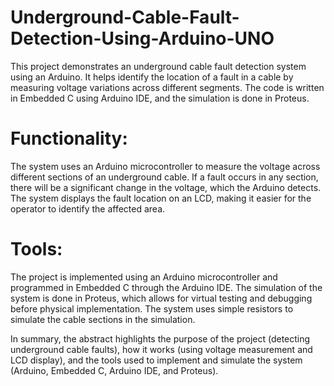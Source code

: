 # Underground-Cable-Fault-Detection-Using-Arduino-UNO
This project demonstrates an underground cable fault detection system using an Arduino. It helps identify the location of a fault in a cable by measuring voltage variations across different segments. The code is written in Embedded C using Arduino IDE, and the simulation is done in Proteus.
# Functionality:
The system uses an Arduino microcontroller to measure the voltage across different sections of an underground cable. If a fault occurs in any section, there will be a significant change in the voltage, which the Arduino detects. The system displays the fault location on an LCD, making it easier for the operator to identify the affected area.
# Tools:
The project is implemented using an Arduino microcontroller and programmed in Embedded C through the Arduino IDE. The simulation of the system is done in Proteus, which allows for virtual testing and debugging before physical implementation. The system uses simple resistors to simulate the cable sections in the simulation.

In summary, the abstract highlights the purpose of the project (detecting underground cable faults), how it works (using voltage measurement and LCD display), and the tools used to implement and simulate the system (Arduino, Embedded C, Arduino IDE, and Proteus).
